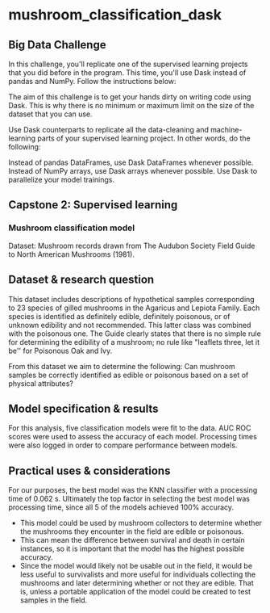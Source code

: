 # mushroom_classification_dask

## Big Data Challenge

In this challenge, you'll replicate one of the supervised learning projects that you did before in the program. This time, you'll use Dask instead of pandas and NumPy. Follow the instructions below:

The aim of this challenge is to get your hands dirty on writing code using Dask. This is why there is no minimum or maximum limit on the size of the dataset that you can use.

Use Dask counterparts to replicate all the data-cleaning and machine-learning parts of your supervised learning project. In other words, do the following:

Instead of pandas DataFrames, use Dask DataFrames whenever possible.
Instead of NumPy arrays, use Dask arrays whenever possible.
Use Dask to parallelize your model trainings.

## Capstone 2: Supervised learning
### Mushroom classification model
Dataset: Mushroom records drawn from The Audubon Society Field Guide to North American Mushrooms (1981).

## Dataset & research question

This dataset includes descriptions of hypothetical samples corresponding to 23 species of gilled mushrooms in the Agaricus and Lepiota Family. Each species is identified as definitely edible, definitely poisonous, or of unknown edibility and not recommended. This latter class was combined with the poisonous one. The Guide clearly states that there is no simple rule for determining the edibility of a mushroom; no rule like "leaflets three, let it be'' for Poisonous Oak and Ivy.

From this dataset we aim to determine the following:
Can mushroom samples be correctly identified as edible or poisonous based on a set of physical attributes?


## Model specification & results

For this analysis, five classification models were fit to the data. AUC ROC scores were used to assess the accuracy of each model. Processing times were also logged in order to compare performance between models.


## Practical uses & considerations

For our purposes, the best model was the KNN classifier with a processing time of 0.062 s. Ultimately the top factor in selecting the best model was processing time, since all 5 of the models achieved 100% accuracy.

* This model could be used by mushroom collectors to determine whether the mushrooms they encounter in the field are edible or poisonous. 
* This can mean the difference between survival and death in certain instances, so it is important that the model has the highest possible accuracy. 
* Since the model would likely not be usable out in the field, it would be less useful to survivalists and more useful for individuals collecting the mushrooms and later determining whether or not they are edible. That is, unless a portable application of the model could be created to test samples in the field.
